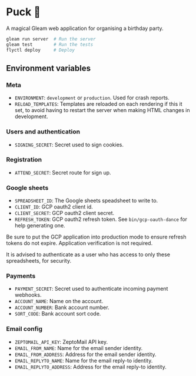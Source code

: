 # Puck 🧚

A magical Gleam web application for organising a birthday party.

```sh
gleam run server  # Run the server
gleam test        # Run the tests
flyctl deploy     # Deploy
```

## Environment variables

### Meta
- `ENVIRONMENT`: `development` or `production`. Used for crash reports.
- `RELOAD_TEMPLATES`: Templates are reloaded on each rendering if this it set,
  to avoid having to restart the server when making HTML changes in development.

### Users and authentication
- `SIGNING_SECRET`: Secret used to sign cookies.

### Registration
- `ATTEND_SECRET`: Secret route for sign up.

### Google sheets
- `SPREADSHEET_ID`: The Google sheets speadsheet to write to.
- `CLIENT_ID`: GCP oauth2 client id.
- `CLIENT_SECRET`: GCP oauth2 client secret.
- `REFRESH_TOKEN`: GCP oauth2 refresh token. See `bin/gcp-oauth-dance` for help
  generating one.

Be sure to put the GCP application into production mode to ensure refresh tokens
do not expire. Application verification is not required.

It is advised to authenticate as a user who has access to only these
spreadsheets, for security.

### Payments
- `PAYMENT_SECRET`: Secret used to authenticate incoming payment webhooks.
- `ACCOUNT_NAME`: Name on the account.
- `ACCOUNT_NUMBER`: Bank account number.
- `SORT_CODE`: Bank account sort code.

### Email config
- `ZEPTOMAIL_API_KEY`: ZeptoMail API key.
- `EMAIL_FROM_NAME`: Name for the email sender identity.
- `EMAIL_FROM_ADDRESS`: Address for the email sender identity.
- `EMAIL_REPLYTO_NAME`: Name for the email reply-to identity.
- `EMAIL_REPLYTO_ADDRESS`: Address for the email reply-to identity.
